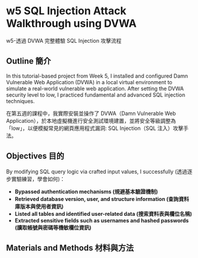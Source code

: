 # w5 SQL Injection Attack Walkthrough using DVWA

w5-透過 DVWA 完整體驗 SQL Injection 攻擊流程

<h2>Outline 簡介</h2>
In this tutorial-based project from Week 5, I installed and configured Damn Vulnerable Web Application (DVWA) in a local virtual environment to simulate a real-world vulnerable web application. After setting the DVWA security level to low, I practiced fundamental and advanced SQL injection techniques.

在第五週的課程中，我實際安裝並操作了 DVWA（Damn Vulnerable Web Application），於本地虛擬機進行安全測試環境建置，並將安全等級調整為「low」，以便模擬常見的網頁應用程式漏洞: SQL Injection（SQL 注入）攻擊手法。

<h2>Objectives 目的</h2>

By modifying SQL query logic via crafted input values, I successfully (透過逐步實驗練習，學會如何)：
- <b>Bypassed authentication mechanisms (規避基本驗證機制)</b>
- <b>Retrieved database version, user, and structure information (查詢資料庫版本與使用者資訊)</b> 
- <b>Listed all tables and identified user-related data (搜索資料表與欄位名稱)</b> 
- <b>Extracted sensitive fields such as usernames and hashed passwords (讀取帳號與密碼等機敏欄位資訊)</b>


<h2>Materials and Methods 材料與方法</h2>
